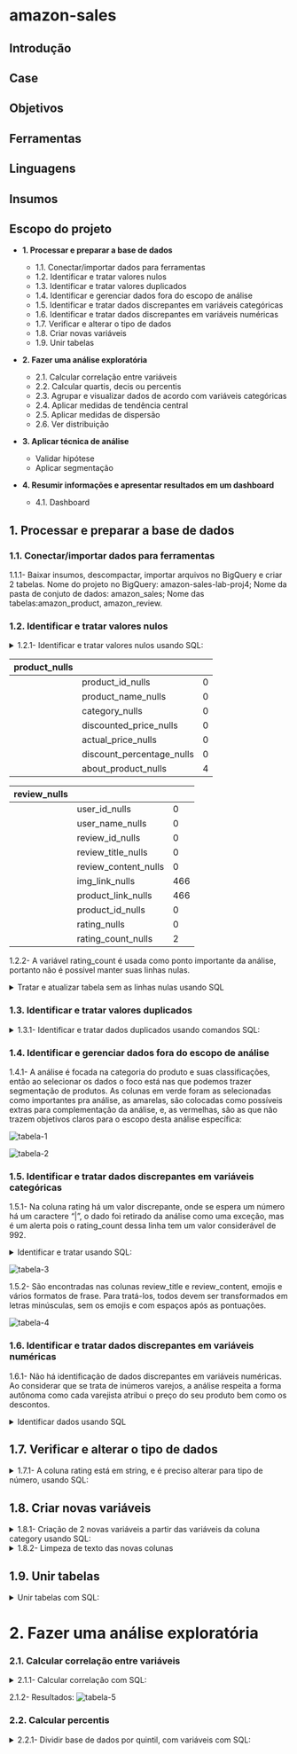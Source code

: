 # amazon-sales

## Introdução

## Case

## Objetivos

## Ferramentas

## Linguagens

## Insumos

## Escopo do projeto

- **1. Processar e preparar a base de dados**
    - 1.1. Conectar/importar dados para ferramentas
    - 1.2. Identificar e tratar valores nulos
    - 1.3. Identificar e tratar valores duplicados
    - 1.4. Identificar e gerenciar dados fora do escopo de análise
    - 1.5. Identificar e tratar dados discrepantes em variáveis categóricas
    - 1.6. Identificar e tratar dados discrepantes em variáveis numéricas
    - 1.7. Verificar e alterar o tipo de dados
    - 1.8. Criar novas variáveis
    - 1.9. Unir tabelas
 
- **2. Fazer uma análise exploratória**
    - 2.1. Calcular correlação entre variáveis
    - 2.2. Calcular quartis, decis ou percentis
    - 2.3.  Agrupar e visualizar dados de acordo com variáveis categóricas
    - 2.4. Aplicar medidas de tendência central
    - 2.5. Aplicar medidas de dispersão
    - 2.6. Ver distribuição
   
- **3. Aplicar técnica de análise**
    - Validar hipótese
    - Aplicar segmentação

- **4. Resumir informações e apresentar resultados em um dashboard**
    - 4.1. Dashboard
    
## **1. Processar e preparar a base de dados**

### 1.1. Conectar/importar dados para ferramentas

1.1.1- Baixar insumos, descompactar, importar arquivos no BigQuery e criar 2 tabelas. Nome do projeto no BigQuery: amazon-sales-lab-proj4; Nome da pasta de conjuto de dados: amazon_sales; Nome das tabelas:amazon_product, amazon_review.

### **1.2. Identificar e tratar valores nulos**

<details>
  <summary>1.2.1- Identificar e tratar valores nulos usando SQL:</summary>

  ```sql
--- tabela: amazon_product
-- visualizando tabela
SELECT *
FROM `amazon_sales.amazon_product`;
-- criando CTE de contagem de nulos
WITH product_nulls AS(
  SELECT
    SUM(CASE WHEN product_id IS NULL THEN 1 ELSE 0 END) AS product_id_nulls,
    SUM(CASE WHEN product_name IS NULL THEN 1 ELSE 0 END) AS product_name_nulls,
    SUM(CASE WHEN category IS NULL THEN 1 ELSE 0 END) AS category_nulls,
    SUM(CASE WHEN discounted_price IS NULL THEN 1 ELSE 0 END) AS discounted_price_nulls,
    SUM(CASE WHEN actual_price IS NULL THEN 1 ELSE 0 END) AS actual_price_nulls,
    SUM(CASE WHEN discount_percentage IS NULL THEN 1 ELSE 0 END) AS discount_percentage_nulls,
    SUM(CASE WHEN about_product IS NULL THEN 1 ELSE 0 END) AS about_product_nulls
  FROM `amazon_sales.amazon_product`
)
-- visualizando tabela de contagem de nulos
SELECT * FROM product_nulls;

--- tabela: amazon_review
-- visualizando tabela
SELECT *
FROM `amazon_sales.amazon_review`;
-- criando CTE de contagem de nulos
WITH review_nulls AS(
  SELECT
    SUM(CASE WHEN user_id IS NULL THEN 1 ELSE 0 END) AS user_id_nulls,
    SUM(CASE WHEN user_name IS NULL THEN 1 ELSE 0 END) AS user_name_nulls,
    SUM(CASE WHEN review_id IS NULL THEN 1 ELSE 0 END) AS review_id_nulls,
    SUM(CASE WHEN review_title IS NULL THEN 1 ELSE 0 END) AS review_title_nulls,
    SUM(CASE WHEN review_content IS NULL THEN 1 ELSE 0 END) AS review_content_nulls,
    SUM(CASE WHEN img_link IS NULL THEN 1 ELSE 0 END) AS img_link_nulls,
    SUM(CASE WHEN product_link IS NULL THEN 1 ELSE 0 END) AS product_link_nulls,
    SUM(CASE WHEN product_id IS NULL THEN 1 ELSE 0 END) AS product_id_nulls,
    SUM(CASE WHEN rating IS NULL THEN 1 ELSE 0 END) AS rating_nulls,
    SUM(CASE WHEN rating_count IS NULL THEN 1 ELSE 0 END) AS rating_count_nulls
  FROM `amazon_sales.amazon_review`
)
-- visualizando tabela de contagem de nulos
SELECT * FROM review_nulls;
  ```
</details>

| product_nulls |  |  |
| --- | --- | --- |
|  | product_id_nulls | 0 |
|  | product_name_nulls | 0 |
|  | category_nulls | 0 |
|  | discounted_price_nulls | 0 |
|  | actual_price_nulls | 0 |
|  | discount_percentage_nulls | 0 |
|  | about_product_nulls | 4 |

| review_nulls |  |  |
| --- | --- | --- |
|  | user_id_nulls | 0 |
|  | user_name_nulls | 0 |
|  | review_id_nulls | 0 |
|  | review_title_nulls | 0 |
|  | review_content_nulls | 0 |
|  | img_link_nulls | 466 |
|  | product_link_nulls | 466 |
|  | product_id_nulls | 0 |
|  | rating_nulls | 0 |
|  | rating_count_nulls | 2 |

1.2.2-  A variável rating_count é usada como ponto importante da análise, portanto não é possível manter suas linhas nulas.

<details>
  <summary>Tratar e atualizar tabela sem as linhas nulas usando SQL</summary>

  ```sql
  --atualizar nulos
SELECT
  *
FROM `amazon_sales.amazon_review_clean`
WHERE rating_count IS NULL;


--tabela teste de atualização de nulo
WITH rating_nulls AS(
  SELECT
    *
  FROM `amazon_sales.amazon_review_clean`
  WHERE rating_count IS NOT NULL
)
SELECT * FROM rating_nulls

--atualizando tabela
CREATE OR REPLACE TABLE `amazon_sales.amazon_review_clean` AS(
    SELECT
    *
  FROM `amazon_sales.amazon_review_clean`
  WHERE rating_count IS NOT NULL
);
  ```
</details>

### 1.3. Identificar e tratar valores duplicados

<details>
  <summary>1.3.1- Identificar e tratar dados duplicados usando comandos SQL:</summary>

  ```sql
  ---- Identificar duplicados

---amazon_review
--visualizar tabela
SELECT * FROM `amazon_sales.amazon_review`
----criar tabela temporaria com contagem para identificar duplicados
WITH review_duplicates AS(
  SELECT
    r.*,
    ROW_NUMBER() OVER (PARTITION BY review_id ORDER BY review_id) AS row_num
  FROM `amazon_sales.amazon_review` AS r
)
SELECT
  *
FROM
  review_duplicates
WHERE
  row_num = 1;


---amazon_product
--visualizar tabela
SELECT * FROM `amazon_sales.amazon_product`
----criar tabela temporaria com contagem para identificar duplicados
WITH product_duplicates AS(
  SELECT
    r.*,
    ROW_NUMBER() OVER (PARTITION BY product_id ORDER BY product_id) AS row_num
  FROM `amazon_sales.amazon_product` AS r
)
SELECT
  *
FROM
  product_duplicates
WHERE
  row_num = 1;
  ```
</details>

### 1.4. Identificar e gerenciar dados fora do escopo de análise

1.4.1- A análise é focada na categoria do produto e suas classificações, então ao selecionar os dados o foco está nas que podemos trazer segmentação de produtos. As colunas em verde foram as selecionadas como importantes pra análise, as amarelas, são colocadas como possíveis extras para complementação da análise, e, as vermelhas, são as que não trazem objetivos claros para o escopo desta análise específica:

![tabela-1](https://github.com/user-attachments/assets/8b17b9bd-7cfe-4176-988c-c8f5235da231)

![tabela-2](https://github.com/user-attachments/assets/ac30a25f-4725-4a4d-93a3-3e92d4f8c31a)

### 1.5. Identificar e tratar dados discrepantes em variáveis categóricas

1.5.1- Na coluna rating há um valor discrepante, onde se espera um número há um caractere “|”, o dado foi retirado da análise como uma exceção, mas é um alerta pois o rating_count dessa linha tem um valor considerável de 992.

<details>
  <summary>Identificar e tratar usando SQL:</summary>

  ```sql
  ---identificando dados discrepantes em rating
SELECT   
  MIN(rating) AS min_rating,
  MAX(rating) AS max_rating
FROM `amazon_sales.amazon_review_clean`

---selecionando linha com dado discrepante
SELECT
  *
FROM `amazon_sales.amazon_review`
WHERE rating = '|'

---consultando tabela retirando a linha com dado discrepante
SELECT
    *
FROM `amazon_sales.amazon_review_clean`
WHERE rating != '|'

---substituir tabela sem a linha do dado discrepante
CREATE OR REPLACE TABLE `amazon_sales.amazon_review_clean` AS
 SELECT
    *
  FROM `amazon_sales.amazon_review_clean`
  WHERE rating != '|'
  ```
</details>

![tabela-3](https://github.com/user-attachments/assets/346a84b8-362a-42a7-9776-cda48be93345)

1.5.2- São encontradas nas colunas review_title e review_content, emojis e vários formatos de frase. Para tratá-los, todos devem ser transformados em letras minúsculas, sem os emojis e com espaços após as pontuações.

![tabela-4](https://github.com/user-attachments/assets/a5cbc818-00c6-48ab-a345-31b01779a475)

### 1.6. Identificar e tratar dados discrepantes em variáveis numéricas

1.6.1- Não há identificação de dados discrepantes em variáveis numéricas. Ao considerar que se trata de inúmeros varejos, a análise respeita a forma autônoma como cada varejista atribui o preço do seu produto bem como os descontos.

<details>
  <summary>Identificar dados usando SQL</summary>

  ```sql
  -Verificar valores discrepantes--
SELECT
MAX (discounted_price),
MIN (discounted_price),
AVG (discounted_price),
FROM
projeto-4-caso-consultoria.Amazon.amazon - amazon_product;

SELECT
MAX (actual_price),
MIN (actual_price),
AVG (actual_price),
FROM
projeto-4-caso-consultoria.Amazon.amazon - amazon_product;

SELECT
MAX (discount_percentage),
MIN (discount_percentage),
AVG (discount_percentage),
FROM
projeto-4-caso-consultoria.Amazon.amazon - amazon_product;

SELECT
MAX (rating_count),
MIN (rating_count),
AVG (rating_count),
FROM
projeto-4-caso-consultoria.Amazon.amazon - amazon_review;

SELECT
MAX (rating),
MIN (rating),
AVG (rating),
FROM
projeto-4-caso-consultoria.Amazon.amazon - amazon_review
  ```
</details>

## 1.7. Verificar e alterar o tipo de dados

<details>
  <summary>1.7.1- A coluna rating está em string, e é preciso alterar para tipo de número, usando SQL:</summary>

  ```sql
 --teste de mudança de tipo de variavel
WITH test AS(
  SELECT 
    * EXCEPT(rating,row_num),
      CAST(rating AS FLOAT64) AS rating
  FROM 
    `amazon_sales.amazon_review_clean`
)

SELECT * FROM test

--atualizando tabela
CREATE OR REPLACE TABLE `amazon_sales.amazon_review_clean` AS(
    SELECT 
    * EXCEPT(rating,row_num),
      CAST(rating AS FLOAT64) AS rating
  FROM 
    `amazon_sales.amazon_review_clean`
);
  ```
</details>

## 1.8. Criar novas variáveis

<details>
  <summary>1.8.1- Criação de 2 novas variáveis a partir das variáveis da coluna category usando SQL:</summary>

  ```sql
  --tabela teste de novas variaveis
WITH category_array AS(
  SELECT
    * EXCEPT(row_num),
    SPLIT(category, '|')[OFFSET(0)] AS main_category,
    SPLIT(category, '|')[OFFSET(1)] AS sub_category
  FROM `amazon_sales.amazon_product_clean`
)
SELECT * FROM category_array

--atualizar tabela
CREATE OR REPLACE TABLE `amazon_sales.amazon_product_clean` AS(
    SELECT
    * EXCEPT(row_num),
    SPLIT(category, '|')[OFFSET(0)] AS main_category,
    SPLIT(category, '|')[OFFSET(1)] AS sub_category
  FROM `amazon_sales.amazon_product_clean`
);
  ```
</details>

<details>
  <summary>1.8.2- Limpeza de texto das novas colunas</summary>

  ```sql

-- limpeza de textos
WITH limpeza_textos AS (
  SELECT
    * EXCEPT(sub_category, main_category),
    REGEXP_REPLACE(
      REGEXP_REPLACE(
        REGEXP_REPLACE(sub_category, r'([a-z])([A-Z])', r'\1 \2'),  -- Espaço antes de letras maiúsculas
        r'\s*&\s*', r' & '  -- Espaço antes e depois de &
      ),
      r',', r', '  -- Espaço após a vírgula
    ) AS sub_category,
    REGEXP_REPLACE(
      REGEXP_REPLACE(
        REGEXP_REPLACE(main_category, r'([a-z])([A-Z])', r'\1 \2'),  -- Espaço antes de letras maiúsculas
        r'\s*&\s*', r' & '  -- Espaço antes e depois de &
      ),
      r',', r', '  -- Espaço após a vírgula
    ) AS main_category
  FROM 
    `amazon_sales.amazon_product_clean`
)

SELECT * 
FROM limpeza_textos;

---atualização de tabela
CREATE OR REPLACE TABLE `amazon_sales.amazon_product_clean` AS(
   SELECT
    * EXCEPT(sub_category, main_category),
    REGEXP_REPLACE(
      REGEXP_REPLACE(
        REGEXP_REPLACE(sub_category, r'([a-z])([A-Z])', r'\1 \2'),  -- Espaço antes de letras maiúsculas
        r'\s*&\s*', r' & '  -- Espaço antes e depois de &
      ),
      r',', r', '  -- Espaço após a vírgula
    ) AS sub_category,
    REGEXP_REPLACE(
      REGEXP_REPLACE(
        REGEXP_REPLACE(main_category, r'([a-z])([A-Z])', r'\1 \2'),  -- Espaço antes de letras maiúsculas
        r'\s*&\s*', r' & '  -- Espaço antes e depois de &
      ),
      r',', r', '  -- Espaço após a vírgula
    ) AS main_category
  FROM 
    `amazon_sales.amazon_product_clean`
);
  ```
</details>

## 1.9. Unir tabelas

<details>
  <summary>Unir tabelas com SQL:</summary>

  ```sql
 -- visualizar tabela review
SELECT *
FROM `amazon_sales.amazon_review_clean`;

-- visualizar tabela product
SELECT *
FROM `amazon_sales.amazon_product_clean`;

--- CRIAR NOVA TABELA
--CTE
WITH unida AS(
  SELECT
    p.product_id,
    p.main_category,
    p.sub_category,
    p.actual_price,
    p.discount_percentage,
    r.user_id,
    r.review_id,
    r.rating,
    r.rating_count
FROM `amazon_sales.amazon_product_clean` AS p
LEFT JOIN `amazon_sales.amazon_review_clean` AS r ON p.product_id = r.product_id
), 

--retirando duplicados da CTE de união de tabelas
tratados AS(
  SELECT
    * EXCEPT(rating,rating_count),
    COALESCE(rating,0) AS rating,
    COALESCE(rating_count,0) AS rating_count,
    ROW_NUMBER() OVER(PARTITION BY product_id) AS rownum
  FROM unida
)

SELECT * EXCEPT(rownum) FROM tratados
WHERE rownum = 1;
  ```
</details>

# 2. Fazer uma análise exploratória

### 2.1. Calcular correlação entre variáveis

<details>
  <summary>2.1.1- Calcular correlação com SQL:</summary>

  ```sql
 
---visualizar tabela
SELECT * FROM `amazon_sales.amazon_principal`;

----calcular correlação
SELECT
  CORR(actual_price,rating) AS corr_price_rating,
  CORR(actual_price,rating_count) AS corr_price_rating_count,
  CORR(discount_percentage, rating) AS corr_per_discount_rating,
  CORR(discount_percentage, rating_count) AS corr_per_discount_rating_count,
  CORR(rating,rating_count) AS corr_rating_rating_count
FROM `amazon_sales.amazon_principal`;

  ```
</details>

2.1.2- Resultados:
![tabela-5](https://github.com/user-attachments/assets/03ea0345-3734-4caf-a4d2-0de9882ddf77)

### 2.2. Calcular percentis

<details>
  <summary>2.2.1- Dividir base de dados por quintil, com variáveis com SQL:</summary>

  ```sql
  ---dividir quintis
CREATE OR REPLACE TABLE `amazon_sales.amazon_principal` AS(
WITH quintis AS(
SELECT
  *,
  NTILE(5) OVER(ORDER BY rating) AS rating_ntile,
  NTILE(5) OVER(ORDER BY rating_count) AS rating_count_ntile,
  NTILE(5) OVER(ORDER BY actual_price) AS actual_price_ntile,
  NTILE(5) OVER(ORDER BY discount_percentage) AS discount_percentage_ntile
FROM `amazon_sales.amazon_principal`
)

SELECT * FROM quintis
);
  ```
</details>


